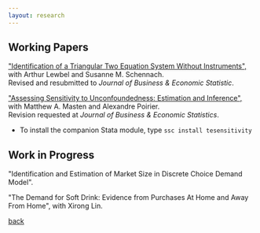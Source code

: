 ```yaml
---
layout: research
---
```


## Working Papers

["Identification of a Triangular Two Equation System Without Instruments",](https://drive.google.com/file/d/168iai3BYumnlzspOZf8Uwx8k0Jf7pWPS/view?usp=sharing) with Arthur Lewbel and Susanne M. Schennach.   
Revised and resubmitted to *Journal of Business & Economic Statistic*.

["Assessing Sensitivity to Unconfoundedness: Estimation and Inference",](https://arxiv.org/abs/2012.15716) with Matthew A. Masten and Alexandre Poirier.      
Revision requested at *Journal of Business & Economic Statistics*.

*   To install the companion Stata module, type `ssc install tesensitivity`


## Work in Progress

"Identification and Estimation of Market Size in Discrete Choice Demand Model".

"The Demand for Soft Drink: Evidence from Purchases At Home and Away From Home", with Xirong Lin.




[back](./)
